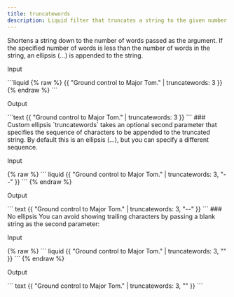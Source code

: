 ```yaml
---
title: truncatewords
description: Liquid filter that truncates a string to the given number of words.
---
```

Shortens a string down to the number of words passed as the argument. If the specified number of words is less than the number of words in the string, an ellipsis (...) is appended to the string.
<p class="code-label">Input</p>
```liquid
{% raw %}
{{ "Ground control to Major Tom." | truncatewords: 3 }}
{% endraw %}
```
<p class="code-label">Output</p>
```text
{{ "Ground control to Major Tom." | truncatewords: 3 }}
```
### Custom ellipsis
`truncatewords` takes an optional second parameter that specifies the sequence of characters to be appended to the truncated string. By default this is an ellipsis (...), but you can specify a different sequence.
<p class="code-label">Input</p>
{% raw %}
``` liquid
{{ "Ground control to Major Tom." | truncatewords: 3, "--" }}
```
{% endraw %}
<p class="code-label">Output</p>
``` text
{{ "Ground control to Major Tom." | truncatewords: 3, "--" }}
```
### No ellipsis
You can avoid showing trailing characters by passing a blank string as the second parameter:
<p class="code-label">Input</p>
{% raw %}
``` liquid
{{ "Ground control to Major Tom." | truncatewords: 3, "" }}
```
{% endraw %}
<p class="code-label">Output</p>
``` text
{{ "Ground control to Major Tom." | truncatewords: 3, "" }}
```